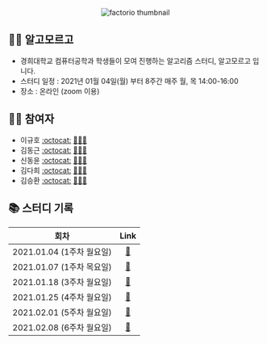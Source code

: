 
 <p align="center">
  <img src="https://user-images.githubusercontent.com/40848918/103416238-23703d00-4bc9-11eb-93f7-494ef7ea9eb5.png" alt="factorio thumbnail"/>
</p> 



## 👨‍💻 알고모르고
- 경희대학교 컴퓨터공학과 학생들이 모여 진행하는 알고리즘 스터디, 알고모르고 입니다.
- 스터디 일정 : 2021년 01월 04일(월) 부터 8주간 매주 월, 목 14:00-16:00
- 장소 : 온라인 (zoom 이용)

## 🙋‍♀️ 참여자
- 이규호 [:octocat:](https://github.com/GyuhoLee) [👨🏻‍💻](https://velog.io/@gyuho)
- 김동근 [:octocat:](https://github.com/Kim-DongGeun) [👨🏻‍💻](https://velog.io/@asdsa2134)
- 신동윤 [:octocat:](https://github.com/khusw) [👨🏻‍💻](https://sdy-study.tistory.com/)
- 김다희 [:octocat:](https://github.com/warmwhiten) [👩🏻‍💻](https://velog.io/@warmwhiten)
- 김승환 [:octocat:](https://github.com/Overnap) [👨🏻‍💻](https://www.notion.so/overnap/Blog-f48dc419c06c4fc0bfb2c48f14add860)

## 📚 스터디 기록

|           회차            |               Link           |
| :-----------------------: | :-------------------------------: |
| 2021.01.04 (1주차 월요일) | [:link:](./210104) |
| 2021.01.07 (1주차 목요일) | [:link:](./210107) |
| 2021.01.18 (3주차 월요일) | [:link:](./210118) |
| 2021.01.25 (4주차 월요일) | [:link:](./210125) |
| 2021.02.01 (5주차 월요일) | [:link:](./210201) |
| 2021.02.08 (6주차 월요일) | [:link:](./210208) |
